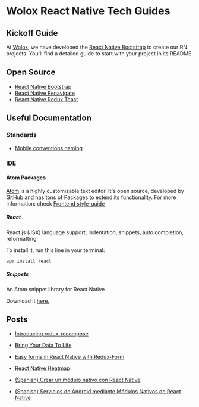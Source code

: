# Wolox React Native Tech Guides

## Kickoff Guide

At [Wolox](http://wolox.com.ar), we have developed the [React Native Bootstrap](https://github.com/Wolox/wolmo-bootstrap-react-native) to create our RN projects. You'll find a detailed guide to start with your project in its README.

## Open Source

- [React Native Bootstrap](https://github.com/Wolox/wolmo-bootstrap-react-native)
- [React Native Renavigate](https://github.com/Wolox/react-native-renavigate)
- [React Native Redux Toast](https://github.com/Wolox/react-native-redux-toast)

## Useful Documentation

### Standards

- [Mobile conventions naming](../mobile/docs/naming/README.md)

### IDE

#### Atom Packages

[Atom](https://atom.io/) is a highly customizable text editor. It's open source, developed by GitHub and has tons of Packages to extend its functionality.
For more information: check [Frontend style-guide](https://github.com/Wolox/tech-guides/blob/master/frontend/docs/style-guide.md#atom)

##### React
React.js (JSX) language support, indentation, snippets, auto completion, reformatting

To install it, run this line in your terminal:

```
apm install react
```

##### Snippets
An Atom snippet library for React Native

Download it [here.](./docs/atom-snippets.cson)

## Posts

- [Introducing redux-recompose](https://medium.com/wolox-driving-innovation/932e746b0198)
- [Bring Your Data To Life](https://medium.com/wolox-driving-innovation/https-medium-com-wolox-driving-innovation-bring-your-data-to-life-278d97e454b9)
- [Easy forms in React Native with Redux-Form](https://medium.com/wolox-driving-innovation/https-medium-com-wolox-driving-innovation-easy-forms-in-react-native-with-redux-form-1cdc16a9a889)
- [React Native Heatmap](https://medium.com/wolox-driving-innovation/react-native-heatmap-cc29181e6276)

- [(Spanish) Crear un módulo nativo con React Native](https://medium.com/wolox-driving-innovation/crear-un-m%C3%B3dulo-nativo-con-react-native-5d71a85c7dc6)

- [(Spanish) Servicios de Android mediante Módulos Nativos de React Native](https://medium.com/wolox-driving-innovation/servicios-de-android-mediante-m%C3%B3dulos-nativos-de-react-native-d78e883522b4)
